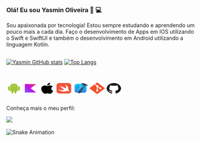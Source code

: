 ### Olá! Eu sou Yasmin Oliveira :iphone: :computer:

Sou apaixonada por tecnologia! Estou sempre estudando e aprendendo um pouco mais a cada dia. Faço o desenvolvimento de Apps em IOS utilizando o Swift e SwiftUI e também o desenvolvimento em Android utilizando a linguagem Kotlin.

##

[![Yasmin GitHub stats](https://github-readme-stats.vercel.app/api?username=yasminOliver&show_icons=true&theme=cobalt)](https://github.com/yasminOliver/github-readme-stats)
[![Top Langs](https://github-readme-stats.vercel.app/api/top-langs/?username=yasminOliver&hide_progress=true)](https://github.com/yasminOliver/github-readme-stats)

##

<div style="display: inline_block"><br>
  <img align="center" alt="Yasmin-Android" height="30" width="40" src="https://raw.githubusercontent.com/devicons/devicon/master/icons/android/android-original.svg">
  <img align="center" alt="Yasmin-Kotlin" height="30" width="40" src="https://raw.githubusercontent.com/devicons/devicon/master/icons/kotlin/kotlin-original.svg">
  <img align="center" alt="Yasmin-Apple" height="30" width="40" src="https://raw.githubusercontent.com/devicons/devicon/master/icons/apple/apple-original.svg">
  <img align="center" alt="Yasmin-Swift" height="30" width="40" src="https://raw.githubusercontent.com/devicons/devicon/master/icons/swift/swift-original.svg">
  <img align="center" alt="Yasmin-Xcode" height="30" width="40" src="https://raw.githubusercontent.com/devicons/devicon/master/icons/xcode/xcode-original.svg">
  <img align="center" alt="Yasmin-Git" height="30" width="40" src="https://raw.githubusercontent.com/devicons/devicon/master/icons/git/git-original.svg">
  <img align="center" alt="Yasmin-GitHub" height="30" width="40" src="https://raw.githubusercontent.com/devicons/devicon/master/icons/github/github-original.svg">
</div>

##

<div> 
Conheça mais o meu perfil:


  <a href="https://www.linkedin.com/in/yasmin-oliveira-dev" target="_blank"><img src="https://img.shields.io/badge/-LinkedIn-%230077B5?style=for-the-badge&logo=linkedin&logoColor=white" target="_blank"></a> 
</div>

![Snake Animation](https://github.com/yasminOliver/yasminOliver/blob/output/github-contribution-grid-snake.svg)
